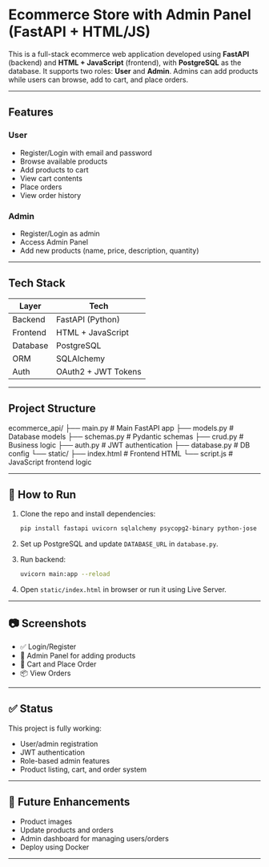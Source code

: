 # Ecommerce Store with Admin Panel (FastAPI + HTML/JS)

This is a full-stack ecommerce web application developed using **FastAPI** (backend) and **HTML + JavaScript** (frontend), with **PostgreSQL** as the database. It supports two roles: **User** and **Admin**. Admins can add products while users can browse, add to cart, and place orders.

---

## Features

### User
- Register/Login with email and password
- Browse available products
- Add products to cart
- View cart contents
- Place orders
- View order history

### Admin
- Register/Login as admin
- Access Admin Panel
- Add new products (name, price, description, quantity)

---

##  Tech Stack

| Layer      | Tech                       |
|------------|----------------------------|
| Backend    | FastAPI (Python)           |
| Frontend   | HTML + JavaScript          |
| Database   | PostgreSQL                 |
| ORM        | SQLAlchemy                 |
| Auth       | OAuth2 + JWT Tokens        |

---

##  Project Structure

ecommerce_api/
├── main.py # Main FastAPI app
├── models.py # Database models
├── schemas.py # Pydantic schemas
├── crud.py # Business logic
├── auth.py # JWT authentication
├── database.py # DB config
└── static/
├── index.html # Frontend HTML
└── script.js # JavaScript frontend logic


---

## 🔄 How to Run

1. Clone the repo and install dependencies:
    ```bash
    pip install fastapi uvicorn sqlalchemy psycopg2-binary python-jose passlib[bcrypt]
    ```

2. Set up PostgreSQL and update `DATABASE_URL` in `database.py`.

3. Run backend:
    ```bash
    uvicorn main:app --reload
    ```

4. Open `static/index.html` in browser or run it using Live Server.

---

## 📷 Screenshots

- ✅ Login/Register
- 👑 Admin Panel for adding products
- 🛒 Cart and Place Order
- 📦 View Orders

---

## ✅ Status

This project is fully working:
- User/admin registration
- JWT authentication
- Role-based admin features
- Product listing, cart, and order system

---

## 📌 Future Enhancements

- Product images
- Update products and orders
- Admin dashboard for managing users/orders
- Deploy using Docker

---

